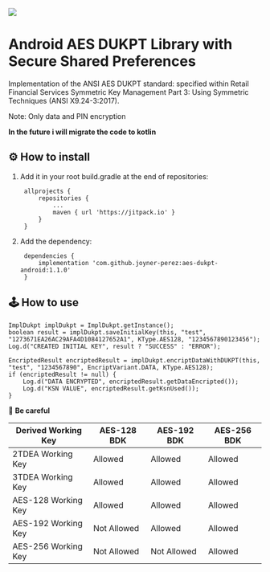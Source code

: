 [![](https://jitpack.io/v/joyner-perez/aes-dukpt-android.svg)](https://jitpack.io/#joyner-perez/aes-dukpt-android)
# Android AES DUKPT Library with Secure Shared Preferences

Implementation of the ANSI AES DUKPT standard: specified within Retail Financial Services Symmetric Key Management Part 3: Using Symmetric Techniques (ANSI X9.24-3:2017).

Note: Only data and PIN encryption

**In the future i will migrate the code to kotlin**

⚙️ How to install
--
1. Add it in your root build.gradle at the end of repositories:

		allprojects {
			repositories {
				...
				maven { url 'https://jitpack.io' }
			}
		}

2. Add the dependency:

		dependencies {
			implementation 'com.github.joyner-perez:aes-dukpt-android:1.1.0'
		}
		
🕹 How to use
--
	ImplDukpt implDukpt = ImplDukpt.getInstance();
	boolean result = implDukpt.saveInitialKey(this, "test", "1273671EA26AC29AFA4D1084127652A1", KType.AES128, "1234567890123456");
	Log.d("CREATED INITIAL KEY", result ? "SUCCESS" : "ERROR");

	EncriptedResult encriptedResult = implDukpt.encriptDataWithDUKPT(this, "test", "1234567890", EncriptVariant.DATA, KType.AES128);
	if (encriptedResult != null) {
	    Log.d("DATA ENCRYPTED", encriptedResult.getDataEncripted());
	    Log.d("KSN VALUE", encriptedResult.getKsnUsed());
	}

👀 **Be careful**

Derived Working Key | AES-128 BDK | AES-192 BDK | AES-256 BDK
------------------- |-------------|-------------|------------
2TDEA Working Key   |   Allowed   |   Allowed   |   Allowed
3TDEA Working Key   |   Allowed   |   Allowed   |   Allowed
AES-128 Working Key |   Allowed   |   Allowed   |   Allowed
AES-192 Working Key | Not Allowed |   Allowed   |   Allowed
AES-256 Working Key | Not Allowed | Not Allowed |   Allowed
